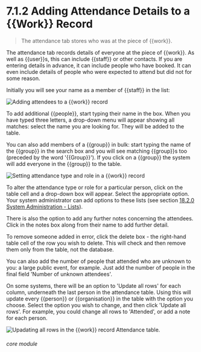 # 7.1.2    Adding Attendance Details to a {{Work}} Record

> The attendance tab stores who was at the piece of {{work}}. 

The attendance tab records details of everyone at the piece of {{work}}. As well as {{user}}s, this can include {{staff}} or other contacts. If you are entering details in advance, it can include people who have booked. It can even include details of people who were expected to attend but did not for some reason.

Initially you will see your name as a member of {{staff}} in the list: 

![Adding attendees to a {{work}} record](56a.png)

To add additional {{people}}, start typing their name in the box. When you have typed three letters, a drop-down menu will appear showing all matches: select the name you are looking for. They will be added to the table.

You can also add members of a {{group}} in bulk: start typing the name of the {{group}} in the search box and you will see matching {{group}}s too (preceded by the word '{{Group}}'). If you click on a {{group}} the system will add everyone in the {{group}} to the table.

![Setting attendance type and role in a {{work}} record](56b.png)

To alter the attendance type or role for a particular person, click on the table cell and a drop-down box will appear. Select the appropriate option. Your system administrator can add options to these lists (see section [18.2.0  System Administration - Lists](/help/index/p/18.2.0)).

There is also the option to add any further notes concerning the attendees. Click in the notes box along from their name to add further detail.

To remove someone added in error, click the delete box - the right-hand table cell of the row you wish to delete. This will check and then remove them only from the table, not the database.

You can also add the number of people that attended who are unknown to you: a large public event, for example. Just add the number of people in the final field 'Number of unknown attendees'. 

On some systems, there will be an option to 'Update all rows' for each column, underneath the last person in the attendance table.  Using this will update every {{person}} or {{organisation}} in the table with the option you choose.  Select the option you wish to change, and then click 'Update all rows'.  For example, you could change all rows to 'Attended', or add a note for each person.

![Upadating all rows in the {{work}} record Attendance table.](1204a.png)



###### core module

